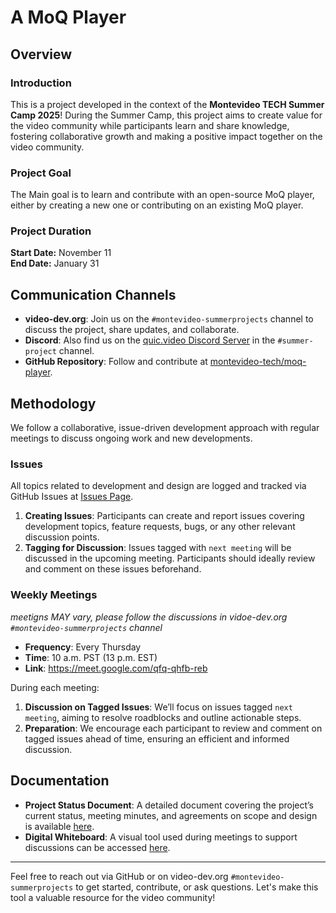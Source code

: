# A MoQ Player

## Overview

### Introduction
This is a project developed in the context of the **Montevideo TECH Summer Camp 2025**! During the Summer Camp, this project aims to create value for the video community while participants learn and share knowledge, fostering collaborative growth and making a positive impact together on the video community.

### Project Goal
The Main goal is to learn and contribute with an open-source MoQ player, either by creating a new one or contributing on an existing MoQ player.

### Project Duration
**Start Date:** November 11  
**End Date:** January 31  

## Communication Channels

- **video-dev.org**: Join us on the `#montevideo-summerprojects` channel to discuss the project, share updates, and collaborate.
- **Discord**:  Also find us on the [quic.video Discord Server](https://discord.com/invite/FCYF3p99mr) in the `#summer-project` channel.
- **GitHub Repository**: Follow and contribute at [montevideo-tech/moq-player](https://github.com/montevideo-tech/moq-player).

## Methodology

We follow a collaborative, issue-driven development approach with regular meetings to discuss ongoing work and new developments.

### Issues
All topics related to development and design are logged and tracked via GitHub Issues at [Issues Page](https://github.com/montevideo-tech/moq-player/issues).

1. **Creating Issues**: Participants can create and report issues covering development topics, feature requests, bugs, or any other relevant discussion points.
2. **Tagging for Discussion**: Issues tagged with `next meeting` will be discussed in the upcoming meeting. Participants should ideally review and comment on these issues beforehand.

### Weekly Meetings

_meetigns MAY vary, please follow the discussions in vidoe-dev.org `#montevideo-summerprojects` channel_

- **Frequency**: Every Thursday   
- **Time**: 10 a.m. PST (13 p.m. EST)
- **Link**: https://meet.google.com/qfq-qhfb-reb

During each meeting:
1. **Discussion on Tagged Issues**: We’ll focus on issues tagged `next meeting`, aiming to resolve roadblocks and outline actionable steps.
2. **Preparation**: We encourage each participant to review and comment on tagged issues ahead of time, ensuring an efficient and informed discussion.

## Documentation

- **Project Status Document**: A detailed document covering the project’s current status, meeting minutes, and agreements on scope and design is available [here](https://docs.google.com/document/d/1eypPet54BLWJ5_G-r_HtLOH_ZJj8cLo7Aa0BeKLkk08/edit?usp=sharing).
- **Digital Whiteboard**: A visual tool used during meetings to support discussions can be accessed [here](https://drive.google.com/file/d/1OKGTtDbHDsKlhZYkdwiC5i_fqpr1l2go/view?usp=drive_link).

---

Feel free to reach out via GitHub or on video-dev.org `#montevideo-summerprojects` to get started, contribute, or ask questions. Let's make this tool a valuable resource for the video community!
